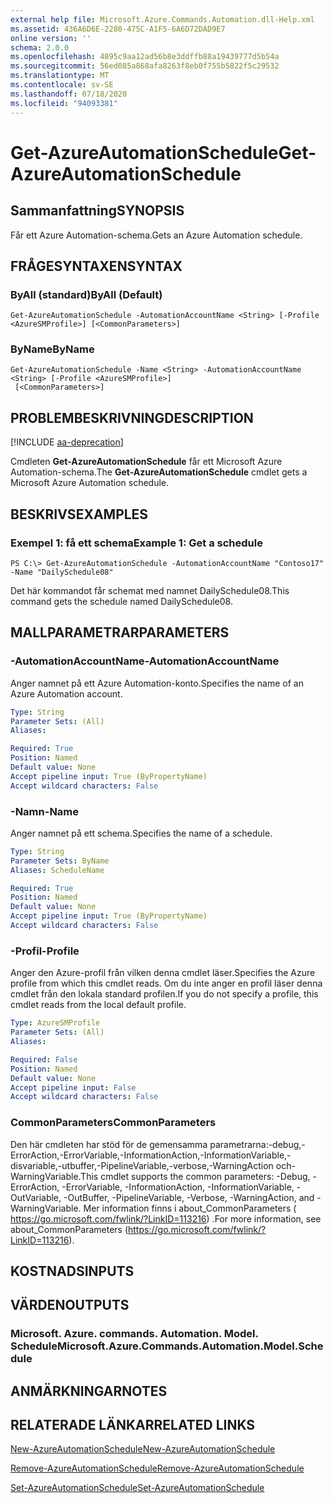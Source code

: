 ```yaml
---
external help file: Microsoft.Azure.Commands.Automation.dll-Help.xml
ms.assetid: 436A6D6E-2280-475C-A1F5-6A6D72DAD9E7
online version: ''
schema: 2.0.0
ms.openlocfilehash: 4895c9aa12ad56b8e3ddffb88a19439777d5b54a
ms.sourcegitcommit: 56ed085a868afa8263f8eb0f755b5822f5c29532
ms.translationtype: MT
ms.contentlocale: sv-SE
ms.lasthandoff: 07/18/2020
ms.locfileid: "94093381"
---
```

# <span data-ttu-id="ee1c8-101">Get-AzureAutomationSchedule</span><span class="sxs-lookup"><span data-stu-id="ee1c8-101">Get-AzureAutomationSchedule</span></span>

## <span data-ttu-id="ee1c8-102">Sammanfattning</span><span class="sxs-lookup"><span data-stu-id="ee1c8-102">SYNOPSIS</span></span>

<span data-ttu-id="ee1c8-103">Får ett Azure Automation-schema.</span><span class="sxs-lookup"><span data-stu-id="ee1c8-103">Gets an Azure Automation schedule.</span></span>

## <span data-ttu-id="ee1c8-104">FRÅGESYNTAXEN</span><span class="sxs-lookup"><span data-stu-id="ee1c8-104">SYNTAX</span></span>

### <span data-ttu-id="ee1c8-105">ByAll (standard)</span><span class="sxs-lookup"><span data-stu-id="ee1c8-105">ByAll (Default)</span></span>
```
Get-AzureAutomationSchedule -AutomationAccountName <String> [-Profile <AzureSMProfile>] [<CommonParameters>]
```

### <span data-ttu-id="ee1c8-106">ByName</span><span class="sxs-lookup"><span data-stu-id="ee1c8-106">ByName</span></span>
```
Get-AzureAutomationSchedule -Name <String> -AutomationAccountName <String> [-Profile <AzureSMProfile>]
 [<CommonParameters>]
```

## <span data-ttu-id="ee1c8-107">PROBLEMBESKRIVNING</span><span class="sxs-lookup"><span data-stu-id="ee1c8-107">DESCRIPTION</span></span>

[!INCLUDE [aa-deprecation](../include/aa-deprecation.md)]

<span data-ttu-id="ee1c8-108">Cmdleten **Get-AzureAutomationSchedule** får ett Microsoft Azure Automation-schema.</span><span class="sxs-lookup"><span data-stu-id="ee1c8-108">The **Get-AzureAutomationSchedule** cmdlet gets a Microsoft Azure Automation schedule.</span></span>

## <span data-ttu-id="ee1c8-109">BESKRIVS</span><span class="sxs-lookup"><span data-stu-id="ee1c8-109">EXAMPLES</span></span>

### <span data-ttu-id="ee1c8-110">Exempel 1: få ett schema</span><span class="sxs-lookup"><span data-stu-id="ee1c8-110">Example 1: Get a schedule</span></span>
```
PS C:\> Get-AzureAutomationSchedule -AutomationAccountName "Contoso17" -Name "DailySchedule08"
```

<span data-ttu-id="ee1c8-111">Det här kommandot får schemat med namnet DailySchedule08.</span><span class="sxs-lookup"><span data-stu-id="ee1c8-111">This command gets the schedule named DailySchedule08.</span></span>

## <span data-ttu-id="ee1c8-112">MALLPARAMETRAR</span><span class="sxs-lookup"><span data-stu-id="ee1c8-112">PARAMETERS</span></span>

### <span data-ttu-id="ee1c8-113">-AutomationAccountName</span><span class="sxs-lookup"><span data-stu-id="ee1c8-113">-AutomationAccountName</span></span>
<span data-ttu-id="ee1c8-114">Anger namnet på ett Azure Automation-konto.</span><span class="sxs-lookup"><span data-stu-id="ee1c8-114">Specifies the name of an Azure Automation account.</span></span>

```yaml
Type: String
Parameter Sets: (All)
Aliases: 

Required: True
Position: Named
Default value: None
Accept pipeline input: True (ByPropertyName)
Accept wildcard characters: False
```

### <span data-ttu-id="ee1c8-115">-Namn</span><span class="sxs-lookup"><span data-stu-id="ee1c8-115">-Name</span></span>
<span data-ttu-id="ee1c8-116">Anger namnet på ett schema.</span><span class="sxs-lookup"><span data-stu-id="ee1c8-116">Specifies the name of a schedule.</span></span>

```yaml
Type: String
Parameter Sets: ByName
Aliases: ScheduleName

Required: True
Position: Named
Default value: None
Accept pipeline input: True (ByPropertyName)
Accept wildcard characters: False
```

### <span data-ttu-id="ee1c8-117">-Profil</span><span class="sxs-lookup"><span data-stu-id="ee1c8-117">-Profile</span></span>
<span data-ttu-id="ee1c8-118">Anger den Azure-profil från vilken denna cmdlet läser.</span><span class="sxs-lookup"><span data-stu-id="ee1c8-118">Specifies the Azure profile from which this cmdlet reads.</span></span>
<span data-ttu-id="ee1c8-119">Om du inte anger en profil läser denna cmdlet från den lokala standard profilen.</span><span class="sxs-lookup"><span data-stu-id="ee1c8-119">If you do not specify a profile, this cmdlet reads from the local default profile.</span></span>

```yaml
Type: AzureSMProfile
Parameter Sets: (All)
Aliases: 

Required: False
Position: Named
Default value: None
Accept pipeline input: False
Accept wildcard characters: False
```

### <span data-ttu-id="ee1c8-120">CommonParameters</span><span class="sxs-lookup"><span data-stu-id="ee1c8-120">CommonParameters</span></span>
<span data-ttu-id="ee1c8-121">Den här cmdleten har stöd för de gemensamma parametrarna:-debug,-ErrorAction,-ErrorVariable,-InformationAction,-InformationVariable,-disvariable,-utbuffer,-PipelineVariable,-verbose,-WarningAction och-WarningVariable.</span><span class="sxs-lookup"><span data-stu-id="ee1c8-121">This cmdlet supports the common parameters: -Debug, -ErrorAction, -ErrorVariable, -InformationAction, -InformationVariable, -OutVariable, -OutBuffer, -PipelineVariable, -Verbose, -WarningAction, and -WarningVariable.</span></span> <span data-ttu-id="ee1c8-122">Mer information finns i about_CommonParameters ( https://go.microsoft.com/fwlink/?LinkID=113216) .</span><span class="sxs-lookup"><span data-stu-id="ee1c8-122">For more information, see about_CommonParameters (https://go.microsoft.com/fwlink/?LinkID=113216).</span></span>

## <span data-ttu-id="ee1c8-123">KOSTNADS</span><span class="sxs-lookup"><span data-stu-id="ee1c8-123">INPUTS</span></span>

## <span data-ttu-id="ee1c8-124">VÄRDEN</span><span class="sxs-lookup"><span data-stu-id="ee1c8-124">OUTPUTS</span></span>

### <span data-ttu-id="ee1c8-125">Microsoft. Azure. commands. Automation. Model. Schedule</span><span class="sxs-lookup"><span data-stu-id="ee1c8-125">Microsoft.Azure.Commands.Automation.Model.Schedule</span></span>

## <span data-ttu-id="ee1c8-126">ANMÄRKNINGAR</span><span class="sxs-lookup"><span data-stu-id="ee1c8-126">NOTES</span></span>

## <span data-ttu-id="ee1c8-127">RELATERADE LÄNKAR</span><span class="sxs-lookup"><span data-stu-id="ee1c8-127">RELATED LINKS</span></span>

[<span data-ttu-id="ee1c8-128">New-AzureAutomationSchedule</span><span class="sxs-lookup"><span data-stu-id="ee1c8-128">New-AzureAutomationSchedule</span></span>](./New-AzureAutomationSchedule.md)

[<span data-ttu-id="ee1c8-129">Remove-AzureAutomationSchedule</span><span class="sxs-lookup"><span data-stu-id="ee1c8-129">Remove-AzureAutomationSchedule</span></span>](./Remove-AzureAutomationSchedule.md)

[<span data-ttu-id="ee1c8-130">Set-AzureAutomationSchedule</span><span class="sxs-lookup"><span data-stu-id="ee1c8-130">Set-AzureAutomationSchedule</span></span>](./Set-AzureAutomationSchedule.md)


